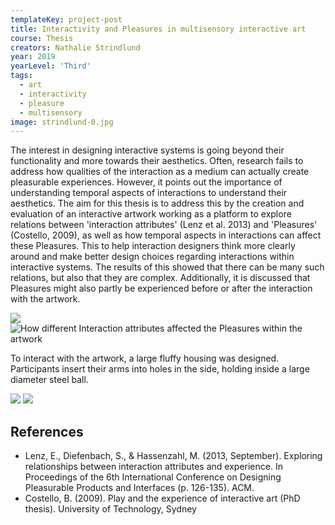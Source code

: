 ```yaml
---
templateKey: project-post
title: Interactivity and Pleasures in multisensory interactive art
course: Thesis
creators: Nathalie Strindlund
year: 2019
yearLevel: 'Third'
tags:
  - art
  - interactivity
  - pleasure
  - multisensory
image: strindlund-0.jpg
---
```


The interest in designing interactive systems is going beyond their functionality and more towards their aesthetics. Often, research fails to address how qualities of the interaction as a medium can actually create pleasurable experiences. However, it points out the importance of understanding temporal aspects of interactions to understand their aesthetics. The aim for this thesis is to address this by the creation and evaluation of an interactive artwork working as a platform to explore relations between 'interaction attributes' (Lenz et al. 2013) and 'Pleasures' (Costello, 2009), as well as how temporal aspects in interactions can affect these Pleasures. This to help interaction designers think more clearly around and make better design choices regarding interactions within interactive systems. The results of this showed that there can be many such relations, but also that they are complex. Additionally, it is discussed that Pleasures might also partly be experienced before or after the interaction with the artwork.

<ImageSet>

![](images/strindlund-1.gif)
![How different Interaction attributes affected the Pleasures within the artwork](images/strindlund-2.jpg 'How different Interaction attributes affected the Pleasures within the artwork')

</ImageSet>

To interact with the artwork, a large fluffy housing was designed. Participants insert their arms into holes in the side, holding inside a large diameter steel ball. 

<ImageSet>

![](images/strindlund-3.jpg)
![](images/strindlund-4.jpg)

</ImageSet>

## References

* Lenz, E., Diefenbach, S., & Hassenzahl, M. (2013, September). Exploring relationships between interaction attributes and experience. In Proceedings of the 6th International Conference on Designing Pleasurable Products and Interfaces (p. 126-135). ACM. 
* Costello, B. (2009). Play and the experience of interactive art (PhD thesis). University of Technology, Sydney
